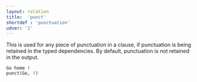 ```yaml
---
layout: relation
title:  'punct'
shortdef : 'punctuation'
udver: '2'
---
```


This is used for any piece of punctuation in a clause, if punctuation is being retained in the typed dependencies. By default, punctuation is not retained in the output.

~~~ sdparse
Go home !
punct(Go, !)
~~~
<!-- Interlanguage links updated Po 11. listopadu 2024, 20:11:27 CET -->
